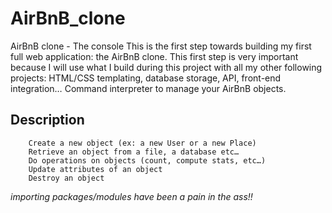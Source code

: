 # AirBnB_clone

AirBnB clone - The console
This is the first step towards building my first full web application: the AirBnB clone. This first step is very important because I will use what I build during this project with all my other following projects: HTML/CSS templating, database storage, API, front-end integration…
Command interpreter to manage your AirBnB objects.

## Description

        Create a new object (ex: a new User or a new Place)
        Retrieve an object from a file, a database etc…
        Do operations on objects (count, compute stats, etc…)
        Update attributes of an object
        Destroy an object

*importing packages/modules have been a pain in the ass!!*
